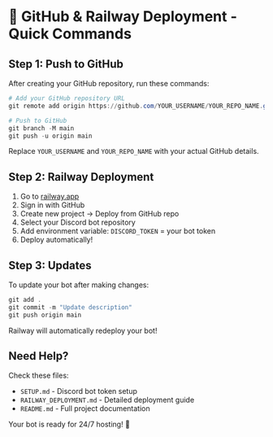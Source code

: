 # 🚀 GitHub & Railway Deployment - Quick Commands

## Step 1: Push to GitHub

After creating your GitHub repository, run these commands:

```powershell
# Add your GitHub repository URL
git remote add origin https://github.com/YOUR_USERNAME/YOUR_REPO_NAME.git

# Push to GitHub
git branch -M main
git push -u origin main
```

Replace `YOUR_USERNAME` and `YOUR_REPO_NAME` with your actual GitHub details.

## Step 2: Railway Deployment

1. Go to [railway.app](https://railway.app)
2. Sign in with GitHub
3. Create new project → Deploy from GitHub repo
4. Select your Discord bot repository
5. Add environment variable: `DISCORD_TOKEN` = your bot token
6. Deploy automatically!

## Step 3: Updates

To update your bot after making changes:

```powershell
git add .
git commit -m "Update description"
git push origin main
```

Railway will automatically redeploy your bot!

## Need Help?

Check these files:
- `SETUP.md` - Discord bot token setup
- `RAILWAY_DEPLOYMENT.md` - Detailed deployment guide
- `README.md` - Full project documentation

Your bot is ready for 24/7 hosting! 🎉
